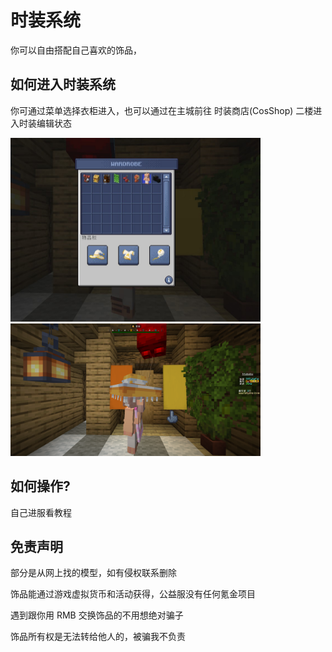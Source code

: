# 时装系统

你可以自由搭配自己喜欢的饰品，

## 如何进入时装系统

你可通过菜单选择衣柜进入，也可以通过在主城前往 时装商店(CosShop) 二楼进入时装编辑状态

<img src="./Play/CosPlay/img/UI.jpg" width="400px">

<img src="./Play/CosPlay/img/demo.png" width="400px">

## 如何操作?

自己进服看教程

## 免责声明

部分是从网上找的模型，如有侵权联系删除

饰品能通过游戏虚拟货币和活动获得，公益服没有任何氪金项目

遇到跟你用 RMB 交换饰品的不用想绝对骗子

饰品所有权是无法转给他人的，被骗我不负责